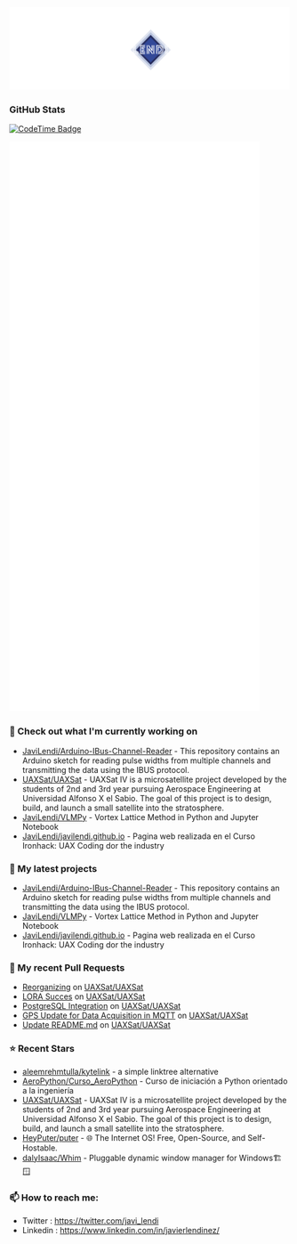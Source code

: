 <p align="center"><img src="https://github.com/JaviLendi/JaviLendi/blob/8b092c87149dd909d30b5835611e526b4a3b976d/logo.png" /></p>

### GitHub Stats

[![CodeTime Badge](https://img.shields.io/endpoint?style=for-the-badge&color=222&url=https%3A%2F%2Fapi.codetime.dev%2Fshield%3Fid%3D25485%26project%3D%26in=0)](https://codetime.dev)

<p align="left"><img src="https://raw.githubusercontent.com/JaviLendi/JaviLendi/main/github-metrics.svg" /></p>

### 👷 Check out what I'm currently working on

- [JaviLendi/Arduino-IBus-Channel-Reader](https://github.com/JaviLendi/Arduino-IBus-Channel-Reader) - This repository contains an Arduino sketch for reading pulse widths from multiple channels and transmitting the data using the IBUS protocol. 
- [UAXSat/UAXSat](https://github.com/UAXSat/UAXSat) - UAXSat IV is a microsatellite project developed by the students of 2nd and 3rd year pursuing Aerospace Engineering at Universidad Alfonso X el Sabio. The goal of this project is to design, build, and launch a small satellite into the stratosphere.
- [JaviLendi/VLMPy](https://github.com/JaviLendi/VLMPy) - Vortex Lattice Method in Python and Jupyter Notebook
- [JaviLendi/javilendi.github.io](https://github.com/JaviLendi/javilendi.github.io) - Pagina web realizada en el Curso Ironhack: UAX Coding dor the industry
### 🌱 My latest projects

- [JaviLendi/Arduino-IBus-Channel-Reader](https://github.com/JaviLendi/Arduino-IBus-Channel-Reader) - This repository contains an Arduino sketch for reading pulse widths from multiple channels and transmitting the data using the IBUS protocol. 
- [JaviLendi/VLMPy](https://github.com/JaviLendi/VLMPy) - Vortex Lattice Method in Python and Jupyter Notebook
- [JaviLendi/javilendi.github.io](https://github.com/JaviLendi/javilendi.github.io) - Pagina web realizada en el Curso Ironhack: UAX Coding dor the industry
### 🔨 My recent Pull Requests

- [Reorganizing](https://github.com/UAXSat/UAXSat/pull/32) on [UAXSat/UAXSat](https://github.com/UAXSat/UAXSat)
- [LORA Succes](https://github.com/UAXSat/UAXSat/pull/31) on [UAXSat/UAXSat](https://github.com/UAXSat/UAXSat)
- [ PostgreSQL Integration](https://github.com/UAXSat/UAXSat/pull/29) on [UAXSat/UAXSat](https://github.com/UAXSat/UAXSat)
- [GPS Update for Data Acquisition in MQTT](https://github.com/UAXSat/UAXSat/pull/28) on [UAXSat/UAXSat](https://github.com/UAXSat/UAXSat)
- [Update README.md](https://github.com/UAXSat/UAXSat/pull/27) on [UAXSat/UAXSat](https://github.com/UAXSat/UAXSat)
### ⭐ Recent Stars

- [aleemrehmtulla/kytelink](https://github.com/aleemrehmtulla/kytelink) - a simple linktree alternative
- [AeroPython/Curso_AeroPython](https://github.com/AeroPython/Curso_AeroPython) - Curso de iniciación a Python orientado a la ingeniería
- [UAXSat/UAXSat](https://github.com/UAXSat/UAXSat) - UAXSat IV is a microsatellite project developed by the students of 2nd and 3rd year pursuing Aerospace Engineering at Universidad Alfonso X el Sabio. The goal of this project is to design, build, and launch a small satellite into the stratosphere.
- [HeyPuter/puter](https://github.com/HeyPuter/puter) - 🌐 The Internet OS! Free, Open-Source, and Self-Hostable.
- [dalyIsaac/Whim](https://github.com/dalyIsaac/Whim) - Pluggable dynamic window manager for Windows🏗️🪟
### 📫 How to reach me:
  - Twitter   : <https://twitter.com/javi_lendi>
  - Linkedin   : <https://www.linkedin.com/in/javierlendinez/>
